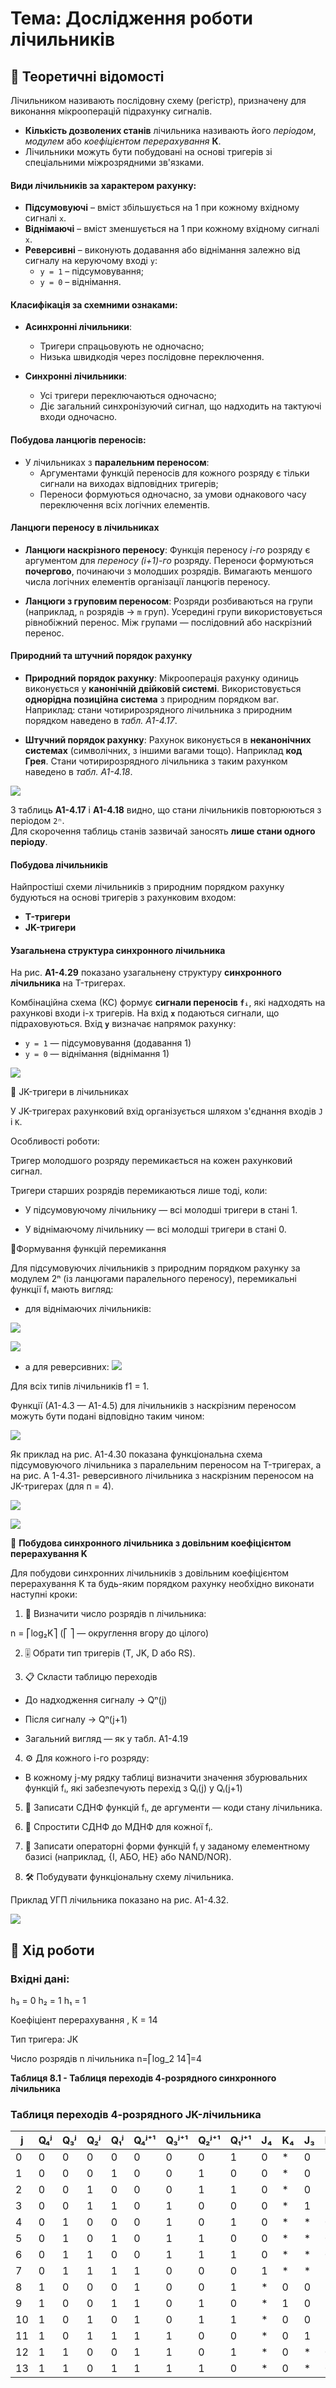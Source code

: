 # Тема: Дослідження роботи лічильників

## 📘 Теоретичні відомості

Лічильником називають послідовну схему (регістр), призначену для виконання мікрооперацій підрахунку сигналів.

- **Кількість дозволених станів** лічильника називають його *періодом*, *модулем* або *коефіцієнтом перерахування* **К**.
- Лічильники можуть бути побудовані на основі тригерів зі спеціальними міжрозрядними зв'язками.

#### Види лічильників за характером рахунку:
- **Підсумовуючі** – вміст збільшується на 1 при кожному вхідному сигналі `x`.
- **Віднімаючі** – вміст зменшується на 1 при кожному вхідному сигналі `x`.
- **Реверсивні** – виконують додавання або віднімання залежно від сигналу на керуючому вході `y`:
  - `y = 1` – підсумовування;
  - `y = 0` – віднімання.

#### Класифікація за схемними ознаками:
- **Асинхронні лічильники**:
  - Тригери спрацьовують не одночасно;
  - Низька швидкодія через послідовне переключення.

- **Синхронні лічильники**:
  - Усі тригери переключаються одночасно;
  - Діє загальний синхронізуючий сигнал, що надходить на тактуючі входи одночасно.

#### Побудова ланцюгів переносів:
- У лічильниках з **паралельним переносом**:
  - Аргументами функцій переносів для кожного розряду є тільки сигнали на виходах відповідних тригерів;
  - Переноси формуються одночасно, за умови однакового часу переключення всіх логічних елементів.





#### Ланцюги переносу в лічильниках

- **Ланцюги наскрізного переносу**:
Функція переносу *i-го* розряду є аргументом для *переносу (i+1)-го* розряду.
Переноси формуються **почергово**, починаючи з молодших розрядів.
Вимагають меншого числа логічних елементів організації ланцюгів переносу.

- **Ланцюги з груповим переносом**:
Розряди розбиваються на групи (наприклад, `n` розрядів → `m` груп).
Усередині групи використовується рівнобіжний перенос.
Між групами — послідовний або наскрізний перенос.

#### Природний та штучний порядок рахунку

- **Природний порядок рахунку**:
Мікрооперація рахунку одиниць виконується у **канонічній двійковій системі**.
Використовується **однорідна позиційна система** з природним порядком ваг.
Наприклад: стани чотирирозрядного лічильника з природним порядком наведено в _табл. А1-4.17_.

- **Штучний порядок рахунку**:
Рахунок виконується в **неканонічних системах** (символічних, з іншими вагами тощо).
Наприклад **код Грея**. Стани чотирирозрядного лічильника з таким рахунком наведено в _табл. А1-4.18_.


![](Table-of-counter-states-with-natural-and-artificial-counting-order.png)



З таблиць **А1-4.17** і **А1-4.18** видно, що стани лічильників повторюються з періодом `2ⁿ`.  
Для скорочення таблиць станів зазвичай заносять **лише стани одного періоду**.


#### Побудова лічильників

Найпростіші схеми лічильників з природним порядком рахунку будуються на основі тригерів з рахунковим входом:

- **T-тригери**
- **JK-тригери**


#### Узагальнена структура синхронного лічильника

На рис. **А1-4.29** показано узагальнену структуру **синхронного лічильника** на T-тригерах.

Комбінаційна схема (КС) формує **сигнали переносів `fᵢ`**, які надходять на рахункові входи i-х тригерів.
На вхід **`x`** подаються сигнали, що підраховуються.
Вхід **`y`** визначає напрямок рахунку:
  - `y = 1` — підсумовування (додавання 1)
  - `y = 0` — віднімання (віднімання 1)

![](Synchronous-counter.png)


🎯 JK-тригери в лічильниках

У JK-тригерах рахунковий вхід організується шляхом з'єднання входів  `J` і `K`.

Особливості роботи:

Тригер молодшого розряду перемикається на кожен рахунковий сигнал.

Тригери старших розрядів перемикаються лише тоді, коли:

- У підсумовуючому лічильнику — всі молодші тригери в стані 1.

- У віднімаючому лічильнику — всі молодші тригери в стані 0.

🧮Формування функцій перемикання

Для підсумовуючих лічильників з природним порядком рахунку за модулем 2ⁿ (із ланцюгами паралельного переносу), перемикальні функції fᵢ мають вигляд:

- для віднімаючих лічильників:

![](A1-4.3.png)

![](A1-4.4.png)

- а для реверсивних:
![](A1-4.5.png)


Для всіх типів лічильників f1 = 1.
 
Функції (А1-4.3 — А1-4.5) для лічильників з наскрізним переносом можуть бути подані відповідно таким чином:

![](Functions-(A1-4.3—A1-4.5)-for-meters-with-through-carry.png)


Як приклад на рис. А1-4.30 показана функціональна схема підсумовуючого лічильника з паралельним переносом на T-тригерах, а на рис. А 1-4.31- реверсивного лічильника з наскрізним переносом на JK-тригерах (для п = 4).

![](Summing-counter-with-parallel-carry.png)

![](Reversible-counter-with-through-carry.png)


🧮 **Побудова синхронного лічильника з довільним коефіцієнтом перерахування K**

Для побудови синхронних лічильників з довільним коефіцієнтом перерахування K та будь-яким порядком рахунку необхідно виконати наступні кроки:


1. 🔢 Визначити число розрядів n лічильника:

n = ⎡log₂K⎤
(⎡ ⎤ — округлення вгору до цілого)

2. 🎚 Обрати тип тригерів (T, JK, D або RS).

3. 📋 Скласти таблицю переходів

- До надходження сигналу → Qⁿ(j)

- Після сигналу → Qⁿ(j+1)

- Загальний вигляд — як у табл. A1-4.19

4. ⚙️ Для кожного i-го розряду:

- В кожному j-му рядку таблиці визначити значення збурювальних функцій fᵢ, які забезпечують перехід з Qᵢ(j) у Qᵢ(j+1)

5. 🧠 Записати СДНФ функцій fᵢ, де аргументи — коди стану лічильника.

6. 🧹 Спростити СДНФ до МДНФ для кожної fᵢ.

7. 🧾 Записати операторні форми функцій fᵢ у заданому елементному базисі (наприклад, {І, АБО, НЕ} або NAND/NOR).

8. 🛠 Побудувати функціональну схему лічильника.

Приклад УГП лічильника показано на рис. А1-4.32.

![](Reversible-4-digit-counter.png)


## 🧪 Хід роботи

### Вхідні дані:
h₃ = 0
h₂ = 1
h₁ = 1

Коефіціент перерахування , К = 14

Тип тригера: JK

Число розрядів n лічильника
n=⎡log_2 14⎤=4

**Таблиця 8.1 - Таблиця переходів 4-розрядного синхронного лічильника**
### Таблиця переходів 4-розрядного JK-лічильника

| j  | Q₄ʲ | Q₃ʲ | Q₂ʲ | Q₁ʲ | Q₄ʲ⁺¹ | Q₃ʲ⁺¹ | Q₂ʲ⁺¹ | Q₁ʲ⁺¹ | J₄ | K₄ | J₃ | K₃ | J₂ | K₂ | J₁ | K₁ |
|----|-----|-----|-----|-----|--------|--------|--------|--------|----|----|----|----|----|----|----|----|
| 0  |  0  |  0  |  0  |  0  |   0    |   0    |   0    |   1    |  0 |  * |  0 |  * |  0 |  * |  1 |  * |
| 1  |  0  |  0  |  0  |  1  |   0    |   0    |   1    |   0    |  0 |  * |  0 |  * |  1 |  * |  * |  1 |
| 2  |  0  |  0  |  1  |  0  |   0    |   0    |   1    |   1    |  0 |  * |  0 |  * |  * |  0 |  1 |  * |
| 3  |  0  |  0  |  1  |  1  |   0    |   1    |   0    |   0    |  0 |  * |  1 |  * |  * |  1 |  * |  1 |
| 4  |  0  |  1  |  0  |  0  |   0    |   1    |   0    |   1    |  0 |  * |  * |  0 |  0 |  * |  1 |  * |
| 5  |  0  |  1  |  0  |  1  |   0    |   1    |   1    |   0    |  0 |  * |  * |  0 |  1 |  * |  * |  1 |
| 6  |  0  |  1  |  1  |  0  |   0    |   1    |   1    |   1    |  0 |  * |  * |  0 |  * |  0 |  1 |  * |
| 7  |  0  |  1  |  1  |  1  |   1    |   0    |   0    |   0    |  1 |  * |  * |  1 |  * |  1 |  * |  1 |
| 8  |  1  |  0  |  0  |  0  |   1    |   0    |   0    |   1    |  * |  0 |  0 |  * |  0 |  * |  1 |  * |
| 9  |  1  |  0  |  0  |  1  |   1    |   0    |   1    |   0    |  * |  1 |  0 |  * |  1 |  * |  * |  1 |
| 10 |  1  |  0  |  1  |  0  |   1    |   0    |   1    |   1    |  * |  0 |  0 |  * |  * |  0 |  1 |  * |
| 11 |  1  |  0  |  1  |  1  |   1    |   1    |   0    |   0    |  * |  0 |  1 |  * |  * |  0 |  * |  0 |
| 12 |  1  |  1  |  0  |  0  |   1    |   1    |   0    |   1    |  * |  0 |  * |  0 |  0 |  * |  1 |  * |
| 13 |  1  |  1  |  0  |  1  |   1    |   1    |   1    |   0    |  * |  0 |  * |  0 |  0 |  * |  * |  1 |

